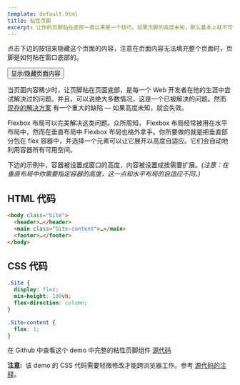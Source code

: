 ```yaml
---
template: default.html
title: 粘性页脚
excerpt: 让你的页脚粘在底部一直以来是一个技巧。如果页脚的高度未知，那么基本上就不可能了。现在不再如此。
---
```


<div class="Demo Demo--spaced">

点击下边的按钮来隐藏这个页面的内容，注意在页面内容无法填充整个页面时，页脚是如何粘在窗口底部的。
<!-- Click the button below to hide the contents of this page. Notice how the footer sticks to the bottom of the window even when there's not enough content to fill the page. -->

<button id="collapse-trigger" class="Button"><span class="icon-refresh u-spaceRS"></span> 显示/隐藏页面内容</button>

</div>

<div id="collapsable-content">

当页面内容稀少时，让页脚粘在页面底部，是每一个 Web 开发者在他的生涯中尝试解决过的问题。并且，可以说绝大多数情况，这是一个已被解决的问题。然而 [现存的解决方案](http://ryanfait.com/resources/footer-stick-to-bottom-of-page/) 有一个重大的缺陷 &mdash; 如果高度未知，就会失效。
<!-- Getting the footer to stick to the bottom of pages with sparse content is something just about every Web developer has tried to tackle at some point in his or her career. And, for the most part, it's a solved problem. Yet all the [existing solutions](http://ryanfait.com/resources/footer-stick-to-bottom-of-page/) have one significant shortcoming &mdash; they don't work if the height of your footer is unknown. -->

Flexbox 布局可以完美解决这类问题。众所周知， Flexbox 布局经常被用在水平布局中，然而在垂直布局中 Flexbox 布局也格外拿手。你所要做的就是把垂直部分包在 flex 容器中，并选择一个元素可以让它展开以高度自适应。它们会自动地利用容器所有可用空间。
<!-- Flexbox is a perfect fit for this type of problem. While mostly known for laying out content in the horizontal direction, Flexbox actually works just as well for vertical layout problems. All you have to do is wrap the vertical sections in a flex container and choose which ones you want to expand. They'll automatically take up all the available space in their container. -->

下边的示例中，容器被设置成窗口的高度，内容被设置成按需要扩展。*(注意：在垂直布局中你需要指定容器的高度，这一点和水平布局的自适应不同。)*
<!-- In the example below, the container is set to the height of the window, and the content area is told to expand as needed. *(Note: in the vertical direction you need to specify a height for the container. This is different from the horizontal direction, which automatically expands to fit.)* -->

## HTML 代码
<!-- ## The HTML -->

```html
<body class="Site">
  <header>…</header>
  <main class="Site-content">…</main>
  <footer>…</footer>
</body>
```

## CSS 代码
<!-- ## The CSS -->

```css
.Site {
  display: flex;
  min-height: 100vh;
  flex-direction: column;
}

.Site-content {
  flex: 1;
}
```

在 Github 中查看这个 demo 中完整的粘性页脚组件 [源代码](https://github.com/philipwalton/solved-by-flexbox/blob/master/assets/css/components/site.css)
<!-- View the full [source](https://github.com/philipwalton/solved-by-flexbox/blob/master/assets/css/components/site.css) for the `Site` component used in this demo on Github. -->

<aside class="Notice"><strong>注意:</strong>&nbsp; 该 demo 的 CSS 代码需要轻微修改才能跨浏览器工作。参考 <a href="https://github.com/philipwalton/solved-by-flexbox/blob/master/assets/css/components/site.css">源代码的注释</a>。</aside>
<!-- <aside class="Notice"><strong>Note:</strong>&nbsp; the CSS required to make this demo work cross-browser is slightly different from the CSS shown in the example above, which assumes a fully spec-compliant browser. See the <a href="https://github.com/philipwalton/solved-by-flexbox/blob/master/assets/css/components/site.css">comments in the source</a> for more details.</aside> -->

</div>

<script class="js-allow-before-footer">
  (function() {
    var collapseTrigger = document.getElementById("collapse-trigger");
    var collapseableContent = document.getElementById("collapsable-content");
    var isCollapsed = false;
    collapseTrigger.addEventListener("click", function() {
      if (isCollapsed) {
        collapseableContent.classList.remove("u-hidden");
      } else {
        collapseableContent.classList.add("u-hidden");
      }
      isCollapsed = !isCollapsed;
    }, false);
  }());
</script>
